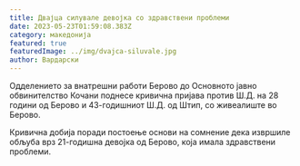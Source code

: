 ```yaml
---
title: Двајца силувале девојка со здравствени проблеми
date: 2023-05-23T01:59:08.383Z
category: македонија
featured: true
featuredImage: ../img/dvajca-siluvale.jpg
author: Вардарски
---
```

<!--StartFragment-->

Одделението за внатрешни работи Берово до Основното јавно обвинителство Кочани поднесе кривична пријава против Ш.Д. на 28 години од Берово и 43-годишниот Ш.Д. од Штип, со живеалиште во Берово.

Кривична добија поради постоење основи на сомнение дека извршиле обљуба врз 21-годишна девојка од Берово, која имала здравствени проблеми.

<!--EndFragment-->